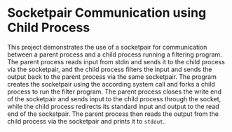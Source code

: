 # Socketpair Communication using Child Process

This project demonstrates the use of a socketpair for communication between a parent process and a child process running a filtering program. The parent process reads input from stdin and sends it to the child process via the socketpair, and the child process filters the input and sends the output back to the parent process via the same socketpair. The program creates the socketpair using the according system call and forks a child process to run the filter program. The parent process closes the write end of the socketpair and sends input to the child process through the socket, while the child process redirects its standard input and output to the read end of the socketpair. The parent process then reads the output from the child process via the socketpair and prints it to `stdout`.
